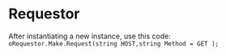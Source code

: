 # Requestor
After instantiating a new instance, use this code:
`oRequestor.Make.Request(string HOST,string Method = GET );`
